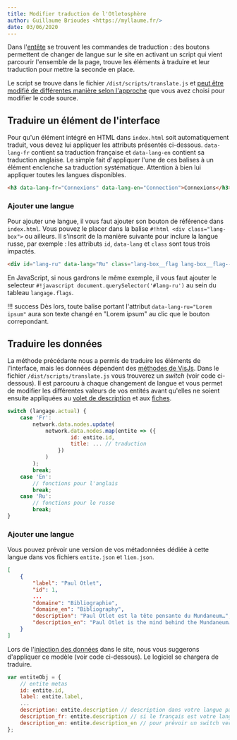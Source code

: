 ```yaml
---
title: Modifier traduction de l'Otletosphère
author: Guillaume Brioudes <https://myllaume.fr/>
date: 03/06/2020
---
```


Dans l'[entête](../utilisation/elements-interface.md#entete) se trouvent les commandes de traduction : des boutons permettent de changer de langue sur le site en activant un script qui vient parcourir l'ensemble de la page, trouve les éléments à traduire et leur traduction pour mettre la seconde en place.

Le script se trouve dans le fichier `/dist/scripts/translate.js` et [peut être modifié de différentes manière selon l'approche](./outils-developpement.md) que vous avez choisi pour modifier le code source.

## Traduire un élément de l'interface

Pour qu'un élément intégré en HTML dans `index.html` soit automatiquement traduit, vous devez lui appliquer les attributs présentés ci-dessous. `data-lang-fr` contient sa traduction française et `data-lang-en` contient sa traduction anglaise. Le simple fait d'appliquer l'une de ces balises à un élément enclenche sa traduction systématique. Attention à bien lui appliquer toutes les langues disponibles.

```html
<h3 data-lang-fr="Connexions" data-lang-en="Connection">Connexions</h3>
```

### Ajouter une langue

Pour ajouter une langue, il vous faut ajouter son bouton de référence dans `index.html`. Vous pouvez le placer dans la balise `#!html <div class="lang-box">` ou ailleurs. Il s'inscrit de la manière suivante pour inclure la langue russe, par exemple : les attributs `id`, `data-lang` et `class` sont tous trois impactés.

```html
<div id="lang-ru" data-lang="Ru" class="lang-box__flag lang-box__flag--ru"></div>
```

En JavaScript, si nous gardrons le même exemple, il vous faut ajouter le selecteur `#!javascript document.querySelector('#lang-ru')` au sein du tableau `langage.flags`.

!!! success
    Dès lors, toute balise portant l'attribut `data-lang-ru="Lorem ipsum"` aura son texte changé en "Lorem ipsum" au clic que le bouton correpondant.

## Traduire les données

La méthode précédante nous a permis de traduire les éléments de l'interface, mais les données dépendent des [méthodes de VisJs](../developpement/bibliotheques.md##visjs-v7102). Dans le fichier `/dist/scripts/translate.js` vous trouverez un *switch* (voir code ci-dessous). Il est parcouru à chaque changement de langue et vous permet de modifier les différentes valeurs de vos entités avant qu'elles ne soient ensuite appliquées au [volet de description](../utilisation/elements-interface.md#volet-de-description) et aux [fiches](../utilisation/elements-interface.md#fiches).

```javascript hl_lines="8"
switch (langage.actual) {
    case 'Fr':
        network.data.nodes.update(
            network.data.nodes.map(entite => ({
                    id: entite.id,
                    title: ... // traduction
                })
            )
        );
        break;
    case 'En':
        // fonctions pour l'anglais
        break;
    case 'Ru':
        // fonctions pour le russe
        break;
}
```

### Ajouter une langue

Vous pouvez prévoir une version de vos métadonnées dédiée à cette langue dans vos fichiers `entite.json` et `lien.json`.

```json
[
    {
        "label": "Paul Otlet",
        "id": 1,
        ...
        "domaine": "Bibliographie",
        "domaine_en": "Bibliography",
        "description": "Paul Otlet est la tête pensante du Mundaneum…",
        "description_en": "Paul Otlet is the mind behind the Mundaneum…"
    }
]
```

Lors de l'[injection des données](../developpement/inscrire-donnees.md#injection-des-donnees) dans le site, nous vous suggerons d'appliquer ce modèle (voir code ci-dessous). Le logiciel se chargera de traduire.

```javascript
var entiteObj = {
    // entite metas
    id: entite.id,
    label: entite.label,
    ...
    description: entite.description // description dans votre langue par défaut
    description_fr: entite.description // si le français est votre langue par défaut
    description_en: entite.description_en // pour prévoir un switch vers l'anglais
};
```